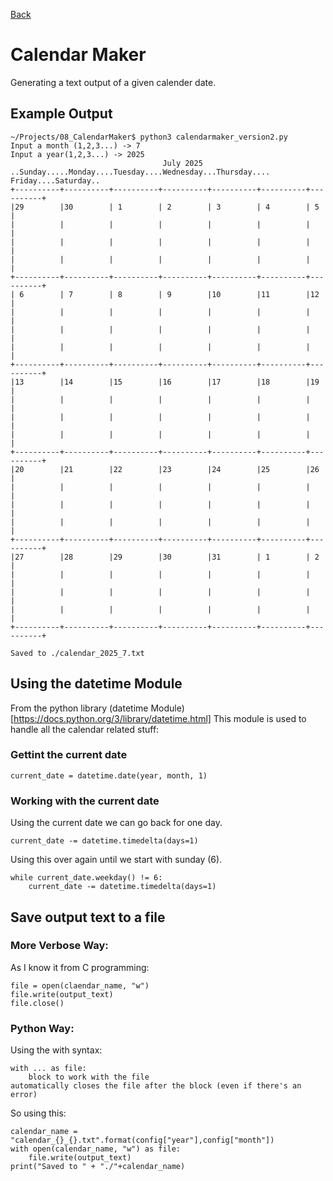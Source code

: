 [Back](../../)
# Calendar Maker
Generating a text output of a given calender date.
## Example Output
```
~/Projects/08_CalendarMaker$ python3 calendarmaker_version2.py
Input a month (1,2,3...) -> 7
Input a year(1,2,3...) -> 2025
                                  July 2025
..Sunday.....Monday....Tuesday....Wednesday...Thursday.... Friday....Saturday..
+----------+----------+----------+----------+----------+----------+----------+
|29        |30        | 1        | 2        | 3        | 4        | 5        |
|          |          |          |          |          |          |          |
|          |          |          |          |          |          |          |
|          |          |          |          |          |          |          |
+----------+----------+----------+----------+----------+----------+----------+
| 6        | 7        | 8        | 9        |10        |11        |12        |
|          |          |          |          |          |          |          |
|          |          |          |          |          |          |          |
|          |          |          |          |          |          |          |
+----------+----------+----------+----------+----------+----------+----------+
|13        |14        |15        |16        |17        |18        |19        |
|          |          |          |          |          |          |          |
|          |          |          |          |          |          |          |
|          |          |          |          |          |          |          |
+----------+----------+----------+----------+----------+----------+----------+
|20        |21        |22        |23        |24        |25        |26        |
|          |          |          |          |          |          |          |
|          |          |          |          |          |          |          |
|          |          |          |          |          |          |          |
+----------+----------+----------+----------+----------+----------+----------+
|27        |28        |29        |30        |31        | 1        | 2        |
|          |          |          |          |          |          |          |
|          |          |          |          |          |          |          |
|          |          |          |          |          |          |          |
+----------+----------+----------+----------+----------+----------+----------+

Saved to ./calendar_2025_7.txt
```
## Using the datetime Module
From the python library
(datetime Module)[https://docs.python.org/3/library/datetime.html]
This module is used to handle all the calendar related stuff:
### Gettint the current date
```
current_date = datetime.date(year, month, 1)
```
### Working with the current date
Using the current date we can go back for one day.
```
current_date -= datetime.timedelta(days=1)
```
Using this over again until we start with sunday (6).
```
while current_date.weekday() != 6:
    current_date -= datetime.timedelta(days=1)
```
## Save output text to a file
### More Verbose Way:
As I know it from C programming:
```
file = open(claendar_name, "w")
file.write(output_text)
file.close()
```
### Python Way:
Using the with syntax:
```
with ... as file:
    block to work with the file
automatically closes the file after the block (even if there's an error)
```
So using this:
```
calendar_name = "calendar_{}_{}.txt".format(config["year"],config["month"])
with open(calendar_name, "w") as file:
    file.write(output_text)
print("Saved to " + "./"+calendar_name)
```
